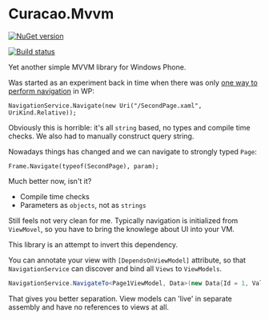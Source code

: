 Curacao.Mvvm
============

[![NuGet version](https://badge.fury.io/nu/curacao.mvvm.svg)](http://badge.fury.io/nu/curacao.mvvm)

[![Build status](https://ci.appveyor.com/api/projects/status/mro8s8ongggue0p7?svg=true)](https://ci.appveyor.com/project/asizikov/curacao-mvvm)

Yet another simple MVVM library for Windows Phone.

Was started as an experiment back in time when there was only [one way to perform navigation][OldNavigation] in WP:

```chsarp
NavigationService.Navigate(new Uri("/SecondPage.xaml", UriKind.Relative));
```

Obviously this is horrible: it's all `string` based, no types and compile time checks. We also had to manually construct query string.

Nowadays things has changed and we can navigate to strongly typed `Page`: 

```chsharp
Frame.Navigate(typeof(SecondPage), param);
``` 

Much better now, isn't it? 
* Compile time checks
* Parameters as `objects`, not as `strings`

Still feels not very clean for me. Typically navigation is initialized from `ViewMovel`, so you have to bring the knowlege about UI into your VM.

This library is an attempt to invert this dependency.

 You can annotate your view with `[DependsOnViewModel]` attribute, so that `NavigationService` can discover and bind all `Views` to `ViewModels`.
 
 ```csharp
 NavigationService.NavigateTo<Page1ViewModel, Data>(new Data{Id = 1, Value = "value"});
 ```
 
 That gives you better separation. View models can 'live' in separate assembly and have no references to views at all.
 

[OldNavigation]: (https://msdn.microsoft.com/en-us/library/windows/apps/ff626521(v=vs.105).aspx)